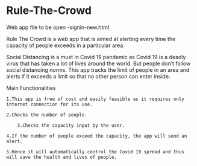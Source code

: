 # Rule-The-Crowd
Web app file to be open -signin-new.html


Rule The Crowd is a web app that is aimed at alerting every time the capacity of people exceeds in a particular area.

Social Distancing is a must in Covid 19 pandemic as Covid 19 is a deadly virus that has taken a lot of lives around the world. But people don’t follow social distancing norms. This app tracks the limit of people in an area and alerts if it exceeds a limit so that no other person can enter inside.

Main Functionalities
	
	1.This app is free of cost and easily feasible as it requires only internet connection for its use.
	
	2.Checks the number of people.
	
        3.Checks the capacity input by the user.
	
	4.If the number of people exceed the capacity, the app will send an alert.
	
	5.Hence it will automatically control the Covid 19 spread and thus will save the health and lives of people.
